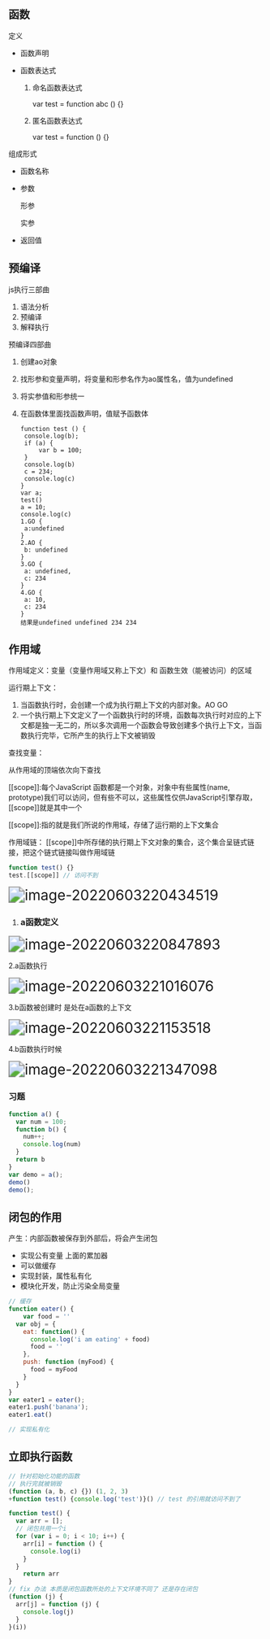 

## 函数

定义

- 函数声明

- 函数表达式

  1. 命名函数表达式

     var test = function abc () {}

  2. 匿名函数表达式

     var test = function () {}

组成形式

- 函数名称

- 参数

  形参

  实参

- 返回值



## 预编译

js执行三部曲

1. 语法分析
2. 预编译
3. 解释执行



预编译四部曲

1. 创建ao对象

2. 找形参和变量声明，将变量和形参名作为ao属性名，值为undefined

3. 将实参值和形参统一

4. 在函数体里面找函数声明，值赋予函数体

   

   ```
   function test () {
   	console.log(b);
   	if (a) {
   		var b = 100;
   	}
   	console.log(b)
   	c = 234;
   	console.log(c)
   }
   var a;
   test()
   a = 10;
   console.log(c)
   1.GO {
   	a:undefined
   }
   2.AO {
   	b: undefined
   }
   3.GO {
   	a: undefined,
   	c: 234
   }
   4.GO {
   	a: 10,
   	c: 234
   }
   结果是undefined undefined 234 234
   ```


## 作用域

作用域定义：变量（变量作用域又称上下文）和 函数生效（能被访问）的区域

运行期上下文：

1. 当函数执行时，会创建一个成为执行期上下文的内部对象。AO GO
2. 一个执行期上下文定义了一个函数执行时的环境，函数每次执行时对应的上下文都是独一无二的，所以多次调用一个函数会导致创建多个执行上下文，当函数执行完毕，它所产生的执行上下文被销毁

查找变量：

从作用域的顶端依次向下查找

[[scope]]:每个JavaScript 函数都是一个对象，对象中有些属性(name, prototype)我们可以访问，但有些不可以，这些属性仅供JavaScript引擎存取，[[scope]]就是其中一个

[[scope]]:指的就是我们所说的作用域，存储了运行期的上下文集合

作用域链： [[scope]]中所存储的执行期上下文对象的集合，这个集合呈链式链接，把这个链式链接叫做作用域链

```javascript
function test() {}
test.[[scope]] // 访问不到
```

<img src="../image/:Users:swf:Library:Application Support:typora-user-images:image-20220603220434519.png" alt="image-20220603220434519" style="zoom:200%;" />

1. ### a函数定义

<img src="../image/:Users:swf:Library:Application Support:typora-user-images:image-20220603220847893.png" alt="image-20220603220847893" style="zoom:200%;" />

2.a函数执行

<img src="../image/:Users:swf:Library:Application Support:typora-user-images:image-20220603221016076.png" alt="image-20220603221016076" style="zoom:200%;" />

3.b函数被创建时 是处在a函数的上下文

<img src="../image/:Users:swf:Library:Application Support:typora-user-images:image-20220603221153518.png" alt="image-20220603221153518" style="zoom:200%;" />

4.b函数执行时候

<img src="../image/:Users:swf:Library:Application Support:typora-user-images:image-20220603221347098.png" alt="image-20220603221347098" style="zoom:200%;" />

### 习题

```javascript
function a() {
  var num = 100;
  function b() {
    num++;
    console.log(num)
  }
  return b
}
var demo = a();
demo()
demo();
```

## 闭包的作用

产生：内部函数被保存到外部后，将会产生闭包

- 实现公有变量 上面的累加器
- 可以做缓存
- 实现封装，属性私有化
- 模块化开发，防止污染全局变量

```javascript
// 缓存
function eater() {
	var food = ''
  var obj = {
    eat: function() {
      console.log('i am eating' + food)
      food = ''
    },
    push: function (myFood) {
      food = myFood
    }
  }
}
var eater1 = eater();
eater1.push('banana');
eater1.eat()
```

```javascript
// 实现私有化
```

## 立即执行函数

```javascript
// 针对初始化功能的函数
// 执行完就被销毁
(function (a, b, c) {}) (1, 2, 3)
+function test() {console.log('test')}() // test 的引用就访问不到了

function test() {
  var arr = [];
  // 闭包共用一个i
  for (var i = 0; i < 10; i++) {
    arr[i] = function () {
      console.log(i)
    }
  }
    return arr
}
// fix 办法 本质是闭包函数所处的上下文环境不同了 还是存在闭包
(function (j) {
  arr[j] = function (j) {
    console.log(j)
  }
}(i))
```

